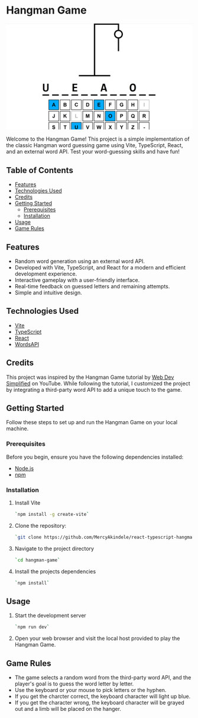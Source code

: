 # Hangman Game

![hangman image](./src/image/hangman.png)

Welcome to the Hangman Game! This project is a simple implementation of the classic Hangman word guessing game using Vite, TypeScript, React, and an external word API. Test your word-guessing skills and have fun!

## Table of Contents
- [Features](#features)
- [Technologies Used](#technologies-used)
- [Credits](#credits)
- [Getting Started](#getting-started)
  - [Prerequisites](#prerequisites)
  - [Installation](#installation)
- [Usage](#usage)
- [Game Rules](#game-rules)

## Features

- Random word generation using an external word API.
- Developed with Vite, TypeScript, and React for a modern and efficient development experience.
- Interactive gameplay with a user-friendly interface.
- Real-time feedback on guessed letters and remaining attempts.
- Simple and intuitive design.

## Technologies Used

- [Vite](https://vitejs.dev/)
- [TypeScript](https://www.typescriptlang.org/)
- [React](https://reactjs.org/)
- [WordsAPI](https://rapidapi.com/dpventures/api/wordsapi/)

## Credits

This project was inspired by the Hangman Game tutorial by [Web Dev Simplified](https://www.youtube.com/watch?v=-ONUyenGnWw&t=238s) on YouTube. While following the tutorial, I customized the project by integrating a third-party word API to add a unique touch to the game.

## Getting Started

Follow these steps to set up and run the Hangman Game on your local machine.

### Prerequisites

Before you begin, ensure you have the following dependencies installed:

- [Node.js](https://nodejs.org/)
- [npm](https://www.npmjs.com/)

### Installation
1. Install Vite

   ```bash
   `npm install -g create-vite`

2. Clone the repository:

   ```bash
   `git clone https://github.com/MercyAkindele/react-typescript-hangman-vite.git`

3. Navigate to the project directory

   ```bash
   `cd hangman-game`

4. Install the projects dependencies
   ```bash
   `npm install`

## Usage
1. Start the development server
   ```bash
   `npm run dev`

2. Open your web browser and visit the local host provided to play the Hangman Game.

## Game Rules
- The game selects a random word from the third-party word API, and the player's goal is to guess the word letter by letter.
- Use the keyboard or your mouse to pick letters or the hyphen.
- If you get the charcter correct, the keyboard character will light up blue.
- If you get the character wrong, the keyboard character will be grayed out and a limb will be placed on the hanger.